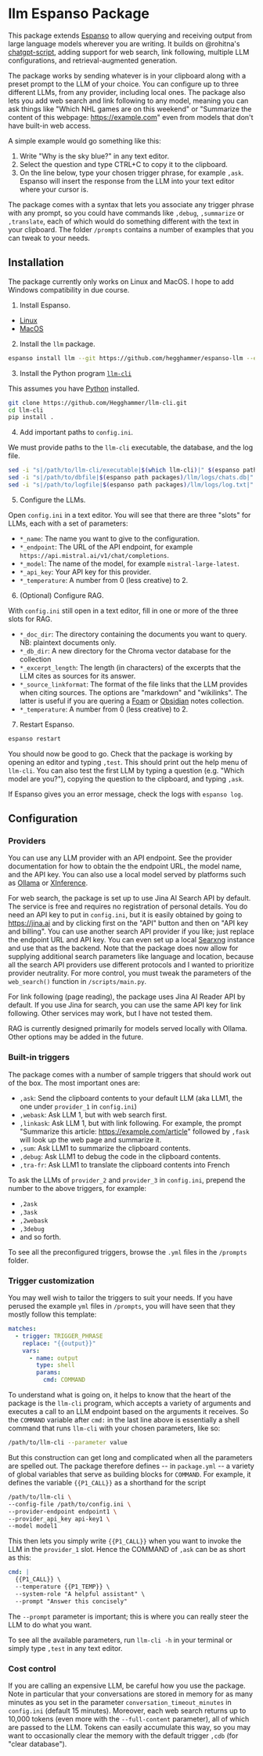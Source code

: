 # llm Espanso Package

This package extends [Espanso](https://espanso.org) to allow querying and receiving output from large language models wherever you are writing. It builds on @rohitna's [chatgpt-script](https://github.com/rohitna/chatgpt-script), adding support for web search, link following, multiple LLM configurations, and retrieval-augmented generation.

The package works by sending whatever is in your clipboard along with a preset prompt to the LLM of your choice. You can configure up to three different LLMs, from any provider, including local ones. The package also lets you add web search and link following to any model, meaning you can ask things like "Which NHL games are on this weekend" or "Summarize the content of this webpage: https://example.com" even from models that don't have built-in web access. 

A simple example would go something like this:

1. Write "Why is the sky blue?" in any text editor.
2. Select the question and type CTRL+C to copy it to the clipboard.
3. On the line below, type your chosen trigger phrase, for example `,ask`. Espanso will insert the response from the LLM into your text editor where your cursor is. 

The package comes with a syntax that lets you associate any trigger phrase with any prompt, so you could have commands like `,debug`, `,summarize` or `,translate`, each of which would do something different with the text in your clipboard. The folder `/prompts` contains a number of examples that you can tweak to your needs. 

## Installation

The package currently only works on Linux and MacOS. I hope to add Windows compatibility in due course.

1. Install Espanso.

- [Linux](https://espanso.org/docs/install/linux/)
- [MacOS](https://espanso.org/docs/install/mac/)

2. Install the `llm` package.

```sh
espanso install llm --git https://github.com/hegghammer/espanso-llm --external
```

3. Install the Python program [`llm-cli`](https://github.com/Hegghammer/llm-cli)

This assumes you have [Python](https://realpython.com/installing-python/) installed.

```sh
git clone https://github.com/Hegghammer/llm-cli.git
cd llm-cli
pip install .
```

4. Add important paths to `config.ini`.

We must provide paths to the `llm-cli` executable, the database, and the log file.

```sh
sed -i "s|/path/to/llm-cli/executable|$(which llm-cli)|" $(espanso path packages)/llm/config.ini
sed -i "s|/path/to/dbfile|$(espanso path packages)/llm/logs/chats.db|" $(espanso path packages)/llm/config.ini
sed -i "s|/path/to/logfile|$(espanso path packages)/llm/logs/log.txt|" $(espanso path packages)/llm/config.ini
```

5. Configure the LLMs.

Open `config.ini` in a text editor. You will see that there are three "slots" for LLMs, each with a set of parameters:

- `*_name`: The name you want to give to the configuration. 
- `*_endpoint`: The URL of the API endpoint, for example `https://api.mistral.ai/v1/chat/completions`.
- `*_model`: The name of the model, for example `mistral-large-latest`.
- `*_api_key`: Your API key for this provider.
- `*_temperature`: A number from 0 (less creative) to 2. 

6. (Optional) Configure RAG.

With `config.ini` still open in a text editor, fill in one or more of the three slots for RAG. 

- `*_doc_dir`: The directory containing the documents you want to query. NB: plaintext documents only.
- `*_db_dir`: A new directory for the Chroma vector database for the collection 
- `*_excerpt_length`: The length (in characters) of the excerpts that the LLM cites as sources for its answer.
- `*_source_linkformat`: The format of the file links that the LLM provides when citing sources. The options are "markdown" and "wikilinks". The latter is useful if you are quering a [Foam](https://foambubble.github.io/foam/) or [Obsidian](https://obsidian.md) notes collection.
- `*_temperature`: A number from 0 (less creative) to 2.

7.  Restart Espanso.

```sh
espanso restart
```

You should now be good to go. Check that the package is working by opening an editor and typing `,test`. This should print out the help menu of `llm-cli`. You can also test the first LLM by typing a question (e.g. "Which model are you?"), copying the question to the clipboard, and typing `,ask`.

If Espanso gives you an error message, check the logs with `espanso log`.

## Configuration

### Providers

You can use any LLM provider with an API endpoint. See the provider documentation for how to obtain the the endpoint URL, the model name, and the API key. You can also use a local model served by platforms such as [Ollama](https://ollama.com) or [XInference](https://inference.readthedocs.io/en/latest/). 

For web search, the package is set up to use Jina AI Search API by default. The service is free and requires no registration of personal details. You do need an API key to put in `config.ini`, but it is easily obtained by going to https://jina.ai and by clicking first on the "API" button and then on "API key and billing". You can use another search API provider if you like; just replace the endpoint URL and API key. You can even set up a local [Searxng](https://docs.searxng.org) instance and use that as the backend. Note that the package does now allow for supplying additional search parameters like language and location, because all the search API providers use different protocols and I wanted to prioritize provider neutrality. For more control, you must tweak the parameters of the `web_search()` function in `/scripts/main.py`.

For link following (page reading), the package uses Jina AI Reader API by default. If you use Jina for search, you can use the same API key for link following. Other services may work, but I have not tested them.

RAG is currently designed primarily for models served locally with Ollama. Other options may be added in the future.

### Built-in triggers

The package comes with a number of sample triggers that should work out of the box. The most important ones are:

- `,ask`: Send the clipboard contents to your default LLM (aka LLM1, the one under `provider_1` in `config.ini`)
- `,webask`: Ask LLM 1, but with web search first.
- `,linkask`: Ask LLM 1, but with link following. For example, the prompt "Summarize this article: https://example.com/article" followed by `,fask` will look up the web page and summarize it.
- `,sum`: Ask LLM1 to summarize the clipboard contents. 
- `,debug`: Ask LLM1 to debug the code in the clipboard contents. 
- `,tra-fr`: Ask LLM1 to translate the clipboard contents into French

To ask the LLMs of `provider_2` and `provider_3` in `config.ini`, prepend the number to the above triggers, for example:
- `,2ask`
- `,3ask`
- `,2webask`
- `,3debug`
- and so forth.

To see all the preconfigured triggers, browse the `.yml` files in the `/prompts` folder.

### Trigger customization

You may well wish to tailor the triggers to suit your needs. If you have perused the example `yml` files in `/prompts`, you will have seen that they mostly follow this template:

```yaml
matches:
  - trigger: TRIGGER_PHRASE
    replace: "{{output}}"
    vars:
      - name: output
        type: shell
        params:
          cmd: COMMAND
```

To understand what is going on, it helps to know that the heart of the package is the `llm-cli` program, which accepts a variety of arguments and executes a call to an LLM endpoint based on the arguments it receives. So the `COMMAND` variable after `cmd:` in the last line above is essentially a shell command that runs `llm-cli` with your chosen parameters, like so:

```sh
/path/to/llm-cli --parameter value
```

But this construction can get long and complicated when all the parameters are spelled out. The package therefore defines -- in `package.yml` -- a variety of global variables that serve as building blocks for `COMMAND`. For example, it defines the variable `{{P1_CALL}}` as a shorthand for the script

```sh
/path/to/llm-cli \
--config-file /path/to/config.ini \
--provider-endpoint endpoint1 \
--provider_api_key api-key1 \
--model model1
```

This then lets you simply write `{{P1_CALL}}` when you want to invoke the LLM in the `provider_1` slot. Hence the COMMAND of `,ask` can be as short as this:

```yaml
cmd: |
  {{P1_CALL}} \
  --temperature {{P1_TEMP}} \
  --system-role "A helpful assistant" \
  --prompt "Answer this concisely"
```

The `--prompt` parameter is important; this is where you can really steer the LLM to do what you want. 

To see all the available parameters, run `llm-cli -h` in your terminal or simply type `,test` in any text editor.

### Cost control

If you are calling an expensive LLM, be careful how you use the package. Note in particular that your conversations are stored in memory for as many minutes as you set in the parameter `conversation_timeout_minutes` in `config.ini` (default 15 minutes). Moreover, each web search returns up to 10,000 tokens (even more with the `--full-content` parameter), all of which are passed to the LLM. Tokens can easily accumulate this way, so you may want to occasionally clear the memory with the default trigger `,cdb` (for "clear database").
